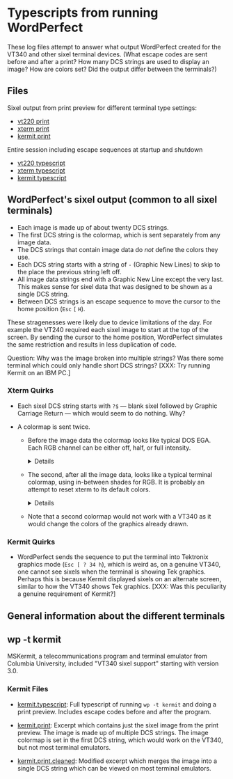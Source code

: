 # Typescripts from running WordPerfect

These log files attempt to answer what output WordPerfect created for
the VT340 and other sixel terminal devices. (What escape codes are
sent before and after a print? How many DCS strings are used to
display an image? How are colors set? Did the output differ between
the terminals?)

## Files

Sixel output from print preview for different terminal type settings:

* [vt220 print](sixeloutput/vt220.print)
* [xterm print](sixeloutput/xterm.print)
* [kermit print](sixeloutput/kermit.print)

Entire session including escape sequences at startup and shutdown

* [vt220 typescript](sixeloutput/vt220.typescript)
* [xterm typescript](sixeloutput/xterm.typescript)
* [kermit typescript](sixeloutput/kermit.typescript)

## WordPerfect's sixel output (common to all sixel terminals)

* Each image is made up of about twenty DCS strings.
* The first DCS string is the colormap, which is sent separately from
  any image data.
* The DCS strings that contain image data do _not_ define the colors
  they use.
* Each DCS string starts with a string of `-` (Graphic New Lines) to
  skip to the place the previous string left off.
* All image data strings end with a Graphic New Line except the very
  last. This makes sense for sixel data that was designed to be shown
  as a single DCS string.
* Between DCS strings is an escape sequence to move the cursor to the
  home position (`Esc` `[` `H`). 

These stragenesses were likely due to device limitations of the day.
For example the VT240 required each sixel image to start at the top of
the screen. By sending the cursor to the home position, WordPerfect
simulates the same restriction and results in less duplication of
code.

Question: Why was the image broken into multiple strings? Was there
some terminal which could only handle short DCS strings? [XXX: Try
running Kermit on an IBM PC.]

### Xterm Quirks

* Each sixel DCS string starts with `?$` — blank sixel followed by
  Graphic Carriage Return — which would seem to do nothing. Why?

* A colormap is sent twice. 

  * Before the image data the colormap looks like typical DOS EGA.
	Each RGB channel can be either off, half, or full intensity.

	<details>

	P;1;;q?$#1;2;0;0;50#2;2;0;50;0#3;2;0;50;50#4;2;50;0;0#5;2;50;0;50#6;2;50;25;0#7;2;50;50;50#8;2;75;75;75#9;2;0;0;100#10;2;0;100;0#11;2;0;100;100#12;2;100;0;0#13;2;100;0;100#14;2;100;100;0#15;2;100;100;100#0;2;0;0;0\

	</details>

  * The second, after all the image data, looks like a typical
    terminal colormap, using in-between shades for RGB. It is probably
    an attempt to reset xterm to its default colors.
	
	<details>

	P;1;;q?$#1;2;20;20;80#2;2;80;13;13#3;2;20;80;20#4;2;80;20;80#5;2;20;80;80#6;2;80;80;20#7;2;53;53;53#8;2;26;26;26#9;2;33;33;60#10;2;60;26;26#11;2;33;60;33#12;2;60;33;60#13;2;33;60;60#14;2;60;60;33#15;2;80;80;80#0;2;;;?$\

	</details>

  * Note that a second colormap would not work with a VT340 as it
    would change the colors of the graphics already drawn.

### Kermit Quirks

* WordPerfect sends the sequence to put the terminal into Tektronix
  graphics mode (`Esc [ ? 34 h`), which is weird as, on a genuine
  VT340, one cannot see sixels when the terminal is showing Tek
  graphics. Perhaps this is because Kermit displayed sixels on an
  alternate screen, similar to how the VT340 shows Tek graphics. 
  [XXX: Was this peculiarity a genuine requirement of Kermit?]


## General information about the different terminals

## wp -t kermit 

MSKermit, a telecommunications program and terminal emulator from
Columbia University, included "VT340 sixel support" starting with
version 3.0. 

### Kermit Files

* [kermit.typescript](kermit.typescript): Full typescript of running
  `wp -t kermit` and doing a print preview. Includes escape codes
  before and after the program.

* [kermit.print](kermit.print): Excerpt which contains just the sixel
  image from the print preview. The image is made up of multiple DCS
  strings. The image colormap is set in the first DCS string, which
  would work on the VT340, but not most terminal emulators. 
  
* [kermit.print.cleaned](kermit.print.cleaned): Modified excerpt which
  merges the image into a single DCS string which can be viewed on
  most terminal emulators.
  
  
